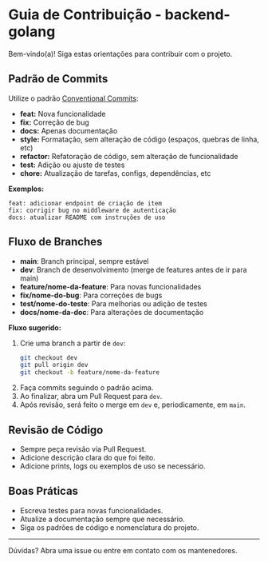 # Guia de Contribuição - backend-golang

Bem-vindo(a)! Siga estas orientações para contribuir com o projeto.

## Padrão de Commits

Utilize o padrão [Conventional Commits](https://www.conventionalcommits.org/pt-br/v1.0.0/):

- **feat:** Nova funcionalidade
- **fix:** Correção de bug
- **docs:** Apenas documentação
- **style:** Formatação, sem alteração de código (espaços, quebras de linha, etc)
- **refactor:** Refatoração de código, sem alteração de funcionalidade
- **test:** Adição ou ajuste de testes
- **chore:** Atualização de tarefas, configs, dependências, etc

**Exemplos:**
```
feat: adicionar endpoint de criação de item
fix: corrigir bug no middleware de autenticação
docs: atualizar README com instruções de uso
```

## Fluxo de Branches

- **main**: Branch principal, sempre estável
- **dev**: Branch de desenvolvimento (merge de features antes de ir para main)
- **feature/nome-da-feature**: Para novas funcionalidades
- **fix/nome-do-bug**: Para correções de bugs
- **test/nome-do-teste**: Para melhorias ou adição de testes
- **docs/nome-da-doc**: Para alterações de documentação

**Fluxo sugerido:**
1. Crie uma branch a partir de `dev`:
   ```bash
   git checkout dev
   git pull origin dev
   git checkout -b feature/nome-da-feature
   ```
2. Faça commits seguindo o padrão acima.
3. Ao finalizar, abra um Pull Request para `dev`.
4. Após revisão, será feito o merge em `dev` e, periodicamente, em `main`.

## Revisão de Código
- Sempre peça revisão via Pull Request.
- Adicione descrição clara do que foi feito.
- Adicione prints, logs ou exemplos de uso se necessário.

## Boas Práticas
- Escreva testes para novas funcionalidades.
- Atualize a documentação sempre que necessário.
- Siga os padrões de código e nomenclatura do projeto.

---

Dúvidas? Abra uma issue ou entre em contato com os mantenedores. 